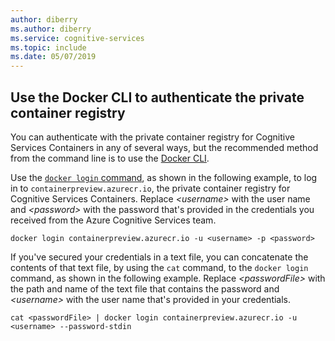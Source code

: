 ```yaml
---
author: diberry
ms.author: diberry
ms.service: cognitive-services
ms.topic: include
ms.date: 05/07/2019
---
```


## Use the Docker CLI to authenticate the private container registry

You can authenticate with the private container registry for Cognitive Services Containers in any of several ways, but the recommended method from the command line is to use the [Docker CLI](https://docs.docker.com/engine/reference/commandline/cli/).

Use the [`docker login` command](https://docs.docker.com/engine/reference/commandline/login/), as shown in the following example, to log in to `containerpreview.azurecr.io`, the private container registry for Cognitive Services Containers. Replace *\<username\>* with the user name and *\<password\>* with the password that's provided in the credentials you received from the Azure Cognitive Services team.

```
docker login containerpreview.azurecr.io -u <username> -p <password>
```

If you've secured your credentials in a text file, you can concatenate the contents of that text file, by using the `cat` command, to the `docker login` command, as shown in the following example. Replace *\<passwordFile\>* with the path and name of the text file that contains the password and *\<username\>* with the user name that's provided in your credentials.

```
cat <passwordFile> | docker login containerpreview.azurecr.io -u <username> --password-stdin
```
